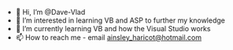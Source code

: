 - 👋 Hi, I’m @Dave-Vlad
- 👀 I’m interested in learning VB and ASP to further my knowledge
- 🌱 I’m currently learning VB and how the Visual Studio works
- 📫 How to reach me - email ainsley_haricot@hotmail.com 

<!---
Dave-Vlad/Dave-Vlad is a ✨ special ✨ repository because its `README.md` (this file) appears on your GitHub profile.
You can click the Preview link to take a look at your changes.
--->
